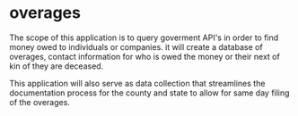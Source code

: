 # overages

The scope of this application is to query goverment API's in order to find money owed to individuals or companies. it will create a database of overages, contact information for who is owed the money or their next of kin of they are deceased.

This application will also serve as data collection that streamlines the documentation process for the county and state to allow for same day filing of the overages.